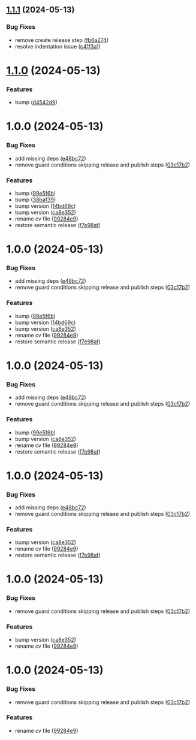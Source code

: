 ## [1.1.1](https://github.com/jack-kitto/resume/compare/v1.1.0...v1.1.1) (2024-05-13)


### Bug Fixes

* remove create release step ([fb6a274](https://github.com/jack-kitto/resume/commit/fb6a2748f4148c0ac76f4da0c8ff64454d177627))
* resolve indentation issue ([c41f3a1](https://github.com/jack-kitto/resume/commit/c41f3a1bef1534782ae0253c28dbbbef71becbaa))

# [1.1.0](https://github.com/jack-kitto/resume/compare/v1.0.0...v1.1.0) (2024-05-13)


### Features

* bump ([d4542d9](https://github.com/jack-kitto/resume/commit/d4542d9904fd5f6f337387102f79440bedfe4ad3))

# 1.0.0 (2024-05-13)


### Bug Fixes

* add missing deps ([e48bc72](https://github.com/jack-kitto/resume/commit/e48bc724db242d63b2a7968c410bbd2413221fe7))
* remove guard conditions skipping release and publish steps ([03c17b2](https://github.com/jack-kitto/resume/commit/03c17b2d3150dcd45af2c3f079fb7f1f43b46b45))


### Features

*  bump ([99e5f6b](https://github.com/jack-kitto/resume/commit/99e5f6b67530c4b68468ba72fedb3a7afdaa0493))
* bump ([38baf39](https://github.com/jack-kitto/resume/commit/38baf398a666d49eb501db64c595fafa2fb3b207))
* bump version ([14bd69c](https://github.com/jack-kitto/resume/commit/14bd69c92be874956ba876bbd06295246c8b782f))
* bump version ([ca8e352](https://github.com/jack-kitto/resume/commit/ca8e352ce967bd582398cd66823c016af3fed7b2))
* rename cv file ([99284e9](https://github.com/jack-kitto/resume/commit/99284e9bfac04b7b09db6ee252f80cd4a45de2f2))
* restore semantic release ([f7e98af](https://github.com/jack-kitto/resume/commit/f7e98af915853725419752b40d4014e4a49daee1))

# 1.0.0 (2024-05-13)


### Bug Fixes

* add missing deps ([e48bc72](https://github.com/jack-kitto/resume/commit/e48bc724db242d63b2a7968c410bbd2413221fe7))
* remove guard conditions skipping release and publish steps ([03c17b2](https://github.com/jack-kitto/resume/commit/03c17b2d3150dcd45af2c3f079fb7f1f43b46b45))


### Features

*  bump ([99e5f6b](https://github.com/jack-kitto/resume/commit/99e5f6b67530c4b68468ba72fedb3a7afdaa0493))
* bump version ([14bd69c](https://github.com/jack-kitto/resume/commit/14bd69c92be874956ba876bbd06295246c8b782f))
* bump version ([ca8e352](https://github.com/jack-kitto/resume/commit/ca8e352ce967bd582398cd66823c016af3fed7b2))
* rename cv file ([99284e9](https://github.com/jack-kitto/resume/commit/99284e9bfac04b7b09db6ee252f80cd4a45de2f2))
* restore semantic release ([f7e98af](https://github.com/jack-kitto/resume/commit/f7e98af915853725419752b40d4014e4a49daee1))

# 1.0.0 (2024-05-13)


### Bug Fixes

* add missing deps ([e48bc72](https://github.com/jack-kitto/resume/commit/e48bc724db242d63b2a7968c410bbd2413221fe7))
* remove guard conditions skipping release and publish steps ([03c17b2](https://github.com/jack-kitto/resume/commit/03c17b2d3150dcd45af2c3f079fb7f1f43b46b45))


### Features

*  bump ([99e5f6b](https://github.com/jack-kitto/resume/commit/99e5f6b67530c4b68468ba72fedb3a7afdaa0493))
* bump version ([ca8e352](https://github.com/jack-kitto/resume/commit/ca8e352ce967bd582398cd66823c016af3fed7b2))
* rename cv file ([99284e9](https://github.com/jack-kitto/resume/commit/99284e9bfac04b7b09db6ee252f80cd4a45de2f2))
* restore semantic release ([f7e98af](https://github.com/jack-kitto/resume/commit/f7e98af915853725419752b40d4014e4a49daee1))

# 1.0.0 (2024-05-13)


### Bug Fixes

* add missing deps ([e48bc72](https://github.com/jack-kitto/resume/commit/e48bc724db242d63b2a7968c410bbd2413221fe7))
* remove guard conditions skipping release and publish steps ([03c17b2](https://github.com/jack-kitto/resume/commit/03c17b2d3150dcd45af2c3f079fb7f1f43b46b45))


### Features

* bump version ([ca8e352](https://github.com/jack-kitto/resume/commit/ca8e352ce967bd582398cd66823c016af3fed7b2))
* rename cv file ([99284e9](https://github.com/jack-kitto/resume/commit/99284e9bfac04b7b09db6ee252f80cd4a45de2f2))
* restore semantic release ([f7e98af](https://github.com/jack-kitto/resume/commit/f7e98af915853725419752b40d4014e4a49daee1))

# 1.0.0 (2024-05-13)


### Bug Fixes

* remove guard conditions skipping release and publish steps ([03c17b2](https://github.com/jack-kitto/resume/commit/03c17b2d3150dcd45af2c3f079fb7f1f43b46b45))


### Features

* bump version ([ca8e352](https://github.com/jack-kitto/resume/commit/ca8e352ce967bd582398cd66823c016af3fed7b2))
* rename cv file ([99284e9](https://github.com/jack-kitto/resume/commit/99284e9bfac04b7b09db6ee252f80cd4a45de2f2))

# 1.0.0 (2024-05-13)


### Bug Fixes

* remove guard conditions skipping release and publish steps ([03c17b2](https://github.com/jack-kitto/resume/commit/03c17b2d3150dcd45af2c3f079fb7f1f43b46b45))


### Features

* rename cv file ([99284e9](https://github.com/jack-kitto/resume/commit/99284e9bfac04b7b09db6ee252f80cd4a45de2f2))
